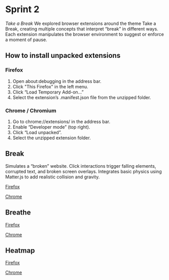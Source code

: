# Sprint 2

_Take a Break_
We explored browser extensions around the theme Take a Break, creating multiple concepts that interpret “break” in different ways. Each extension manipulates the browser environment to suggest or enforce a moment of pause.

## How to install unpacked extensions

### Firefox

1. Open about:debugging in the address bar.
2. Click "This Firefox" in the left menu.
3. Click “Load Temporary Add-on…”
4. Select the extension’s .manifest.json file from the unzipped folder.

### Chrome / Chromium

1. Go to chrome://extensions/ in the address bar.
2. Enable “Developer mode” (top right).
3. Click “Load unpacked”.
4. Select the unzipped extension folder.

## Break

Simulates a “broken” website. Click interactions trigger falling elements, corrupted text, and broken screen overlays. Integrates basic physics using Matter.js to add realistic collision and gravity.

[Firefox](https://github.com/jfladas/colabor/blob/e229ba0efd513a3279e27b9ca308a1a490abf877/sprint2/downloads/break-firefox.zip)

[Chrome](https://github.com/jfladas/colabor/blob/e229ba0efd513a3279e27b9ca308a1a490abf877/sprint2/downloads/break-chrome.zip)

## Breathe

[Firefox](https://github.com/jfladas/colabor/blob/e229ba0efd513a3279e27b9ca308a1a490abf877/sprint2/downloads/breathe-firefox.zip)

[Chrome](https://github.com/jfladas/colabor/blob/e229ba0efd513a3279e27b9ca308a1a490abf877/sprint2/downloads/breathe-chrome.zip)

## Heatmap

[Firefox](https://github.com/jfladas/colabor/blob/e229ba0efd513a3279e27b9ca308a1a490abf877/sprint2/downloads/heatmap-firefox.zip)

[Chrome](https://github.com/jfladas/colabor/blob/e229ba0efd513a3279e27b9ca308a1a490abf877/sprint2/downloads/heatmap-chrome.zip)

